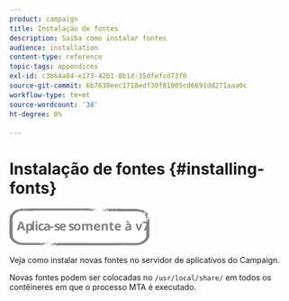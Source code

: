 ```yaml
---
product: campaign
title: Instalação de fontes
description: Saiba como instalar fontes
audience: installation
content-type: reference
topic-tags: appendices
exl-id: c3b64a04-e173-42b1-8b1d-35dfefcd73f0
source-git-commit: 6b7638eec1718edf30f81005cd6691dd271aaa0c
workflow-type: tm+mt
source-wordcount: '38'
ht-degree: 0%

---
```


# Instalação de fontes {#installing-fonts}

![](../../assets/v7-only.svg)

Veja como instalar novas fontes no servidor de aplicativos do Campaign.

Novas fontes podem ser colocadas no `/usr/local/share/` em todos os contêineres em que o processo MTA é executado.
